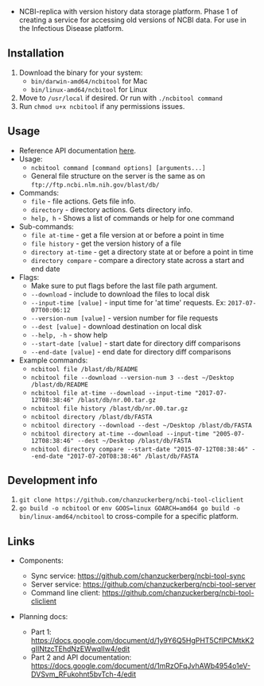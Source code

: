 * NCBI-replica with version history data storage platform. Phase 1 of creating a service for accessing old versions of NCBI data. For use in the Infectious Disease platform.

## Installation
1. Download the binary for your system:
    * `bin/darwin-amd64/ncbitool` for Mac
    * `bin/linux-amd64/ncbitool` for Linux
2. Move to `/usr/local` if desired. Or run with `./ncbitool command`
3. Run `chmod u+x ncbitool` if any permissions issues.

## Usage
* Reference API documentation [here](https://docs.google.com/document/d/1mRzOFqJvhAWb4954o1eV-DVSvm_RFukohnt5bvTch-4/edit).
* Usage:
    - `ncbitool command [command options] [arguments...]`
    - General file structure on the server is the same as on `ftp://ftp.ncbi.nlm.nih.gov/blast/db/`
* Commands:
    - `file` - file actions. Gets file info.
    - `directory` - directory actions. Gets directory info.
    - `help, h` - Shows a list of commands or help for one command
* Sub-commands:
  - `file at-time` - get a file version at or before a point in time
  - `file history` - get the version history of a file
  - `directory at-time` - get a directory state at or before a point in time
  - `directory compare` - compare a directory state across a start and end date
* Flags:
    - Make sure to put flags before the last file path argument.
    - `--download` - include to download the files to local disk
    - `--input-time [value]` - input time for 'at time' requests. Ex: `2017-07-07T00:06:12`
    - `--version-num [value]` - version number for file requests
    - `--dest [value]` - download destination on local disk
    - `--help, -h` - show help
    - `--start-date [value]` - start date for directory diff comparisons
    - `--end-date [value]` - end date for directory diff comparisons
* Example commands:
  - `ncbitool file /blast/db/README`
  - `ncbitool file --download --version-num 3 --dest ~/Desktop /blast/db/README`
  - `ncbitool file at-time --download --input-time "2017-07-12T08:38:46" /blast/db/nr.00.tar.gz`
  - `ncbitool file history /blast/db/nr.00.tar.gz`
  - `ncbitool directory /blast/db/FASTA`
  - `ncbitool directory --download --dest ~/Desktop /blast/db/FASTA`
  - `ncbitool directory at-time --download --input-time "2005-07-12T08:38:46" --dest ~/Desktop /blast/db/FASTA`
  - `ncbitool directory compare --start-date "2015-07-12T08:38:46" --end-date "2017-07-20T08:38:46" /blast/db/FASTA`

## Development info
1. `git clone https://github.com/chanzuckerberg/ncbi-tool-cliclient`
2. `go build -o ncbitool` or `env GOOS=linux GOARCH=amd64 go build -o bin/linux-amd64/ncbitool` to cross-compile for a specific platform.

## Links
* Components:
  * Sync service: https://github.com/chanzuckerberg/ncbi-tool-sync
  * Server service: https://github.com/chanzuckerberg/ncbi-tool-server
  * Command line client: https://github.com/chanzuckerberg/ncbi-tool-cliclient

* Planning docs:
  * Part 1: https://docs.google.com/document/d/1y9Y6Q5HgPHT5CfIPCMtkK2gIINtzcTEhdNzEWwqIIw4/edit
  * Part 2 and API documentation: https://docs.google.com/document/d/1mRzOFqJvhAWb4954o1eV-DVSvm_RFukohnt5bvTch-4/edit